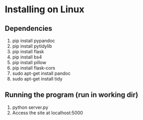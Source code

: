 # Installing on Linux

## Dependencies

1.  pip install pypandoc
2.  pip install pytidylib
3.  pip install flask
4.  pip install bs4
5.  pip install pillow
6.  pip install flask-cors
7.  sudo apt-get install pandoc
8.  sudo apt-get install tidy

## Running the program (run in working dir)

1.  python server.py
2.  Access the site at localhost:5000
